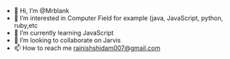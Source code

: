 - 👋 Hi, I’m @Mrblank
- 👀 I’m interested in Computer Field for example (java, JavaScript, python, ruby,etc
- 🌱 I’m currently learning JavaScript
- 💞️ I’m looking to collaborate on Jarvis
- 📫 How to reach me rajnishshidam007@gmail.com

<!---
Mrblank/Mrblank is a ✨ special ✨ repository because its `README.md` (this file) appears on your GitHub profile.
You can click the Preview link to take a look at your changes.
--->
